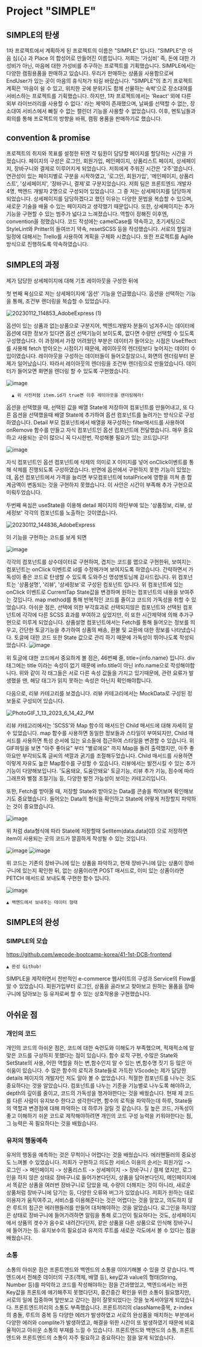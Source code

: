 # Project "SIMPLE"

## SIMPLE의 탄생

1차 프로젝트에서 계획하게 된 프로젝트의 이름은 "SIMPLE" 입니다.
"SIMPLE"은 마음 심(心) 과 Place 의 합성어로 만들어진 이름입니다. 저희는 '가심비' 즉, 돈에 대한 가성비가 아닌, 마음에 대한 가성비를 추구하는 프로젝트를 기획했습니다.
SIMPLE에서는 다양한 캠핑용품을 판매하고 있습니다. 우리가 판매하는 상품을 사용함으로써 EndUser가 있는 곳이 마음의 휴식처가 되길 바랐습니다.
"SIMPLE"의 초기 프로젝트 계획은 '마음이 쉴 수 있고, 위치한 곳에 분위기도 함께 선물하는 숙박'으로 장소대여를 서비스하는 프로젝트를 기획했습니다. 하지만, 1차 프로젝트에서는
'React' 외에 다른 외부 라이브러리를 사용할 수 없다.' 라는 제약이 존재했으며,  날짜를 선택할 수 없는, 장소대여 서비스에서 빠질 수 없는 캘린더 기능을 사용할 수 없었습니다.
이후, 멘토님들과 회의를 통해 프로젝트의 방향을 바꿔, 캠핑 용품을 판매하기로 했습니다. 

## convention & promise
프로젝트의 취지와 목표를 설정한 뒤엔 각 팀원이 담당할 페이지를 할당하는 시간을 가졌습니다.
페이지의 구성은 로그인, 회원가입, 메인페이지, 상품리스트 페이지, 상세페이지, 장바구니와 결제로 이루어지게 되었습니다. 저희에게 주워진 시간은 '2주'였습니다.
연관성이 있는 페이지별로 구분을 시작하였고, '로그인, 회원가입', '메인페이지, 상품리스트', '상세페이지', '장바구니, 결제'로 구분지었습니다. 저희 팀은 프론트엔드 개발자 4명,
백엔드 개발자 2명으로 구성되어 있었습니다. 그 중 저는 상세페이지를 담당하게 되었습니다. 상세페이지를 담당하겠다고 했던 이유는 다양한 문법을 복습할 수 있으며, 새로운 기술을
배울 수 있는 페이지라고 생각했기 때문입니다. 또한, 상세페이지는 추가기능을 구현할 수 있는 범주가 넓다고 느껴졌습니다. 역할이 정해진 이후엔, convention을 정했습니다. 
코드 작성에는 camelCase를 약속하고, 초기세팅으로 StyleLint와 Pritter의 들여쓰기 약속, resetSCSS 등을 작성했습니다. 서로의 할일과 일정에 대해서는 Trello를 사용하여 계획을 
구체화 시켰습니다. 또한 프로젝트를 Agile 방식으로 진행하도록 약속하였습니다. 

## SIMPLE의 과정 

제가 담당한 상세페이지에 대해 기초 레이아웃을 구성한 뒤에

첫 번째 욕심으로 저는 상세페이지에 '옵션' 기능을 
언급했습니다. 옵션을 선택하는 기능을 통해, 조건부 렌더링을 복습할 수 있었습니다. 

![20230112_114853_AdobeExpress (1)](https://user-images.githubusercontent.com/117936577/211971293-e50e368e-5676-4e18-8589-46e73d3367a3.gif)


옵션이 있는 상품과 없는상품으로 구분지어, 백엔드개발자 분들이 넘겨주시는 데이터에 옵션에 대한 정보가 있다면 옵션 선택기능이 보이도록, 없다면 수량만 선택할 수 있도록 구성했습니다.
 이 과정에서 가장 어려웠던 부분은 데이터가 들어오는 시점은 UseEffect를 사용해 fetch 받아오는 시점이기 때문에, 레이아웃의 렌더링보다 늦어지는 데이터 수입이였습니다.
 레이아웃을 구성하는 데이터들이 들어오질않으니, 화면의 렌더링부터 문제가 일어났습니다. 따라서 레이아웃의 렌더링을 조건부 렌더링으로 만들었습니다. 데이터가 들어오면 화면을 렌더링 할 수 있도록
 구현했습니다.
 
 ![image](https://user-images.githubusercontent.com/117936577/211971967-07f7744a-27b6-4d1c-b4b3-88244c300c6f.png)
 
      ▲ 위 사진처럼 item.id가 true면 이후 레이아웃을 렌더링해라!
      
옵션을 선택했을 때, 선택된 값을 배열 State에 저장하여 컴포넌트를 만들어내고, 또 다른 옵션을 선택했을때 배열 State에 추가하여 옵션 컴포넌트를 늘려가는 방식으로 구성하였습니다.
Detail 부모 컴포넌트에서 배열을 재구성하는 filter매서드를 사용하여 onRemove 함수를 만들고 자식 컴포넌트인 옵션 컴포넌트에 전달했습니다. 매우 중요하고 사용되는 곳이 많으니
꼭 다시한번, 작성해볼 필요가 있는 코드입니다!

![image](https://user-images.githubusercontent.com/117936577/211973729-b17da698-9428-4bdb-9535-b74722c82c16.png)

자식 컴포넌트인 옵션 컴포넌트에 삭제의 의미로 X 이미지를 넣어 onClick이벤트를 통해 삭제를 진행되도록 구성하였습니다.
반면에 옵션에서 구현하지 못한 기능이 있었는데, 옵션 컴포넌트에서 가격을 늘리면 부모컴포넌트에 totalPrice에 영향을 끼쳐 총 합계금액이 변동되는 것을 구현하지 못했습니다. 이 사안은 시간이
부족해 추가 구현으로 미뤄두었습니다.
 
 두번째 욕심은 useState을 이용해 detail 페이지의 하단부에 있는 '상품정보, 리뷰, 상세정보' 각각의 컴포넌트를 노출하는 것이였습니다.
 
 ![20230112_144836_AdobeExpress](https://user-images.githubusercontent.com/117936577/211988588-14152187-f49f-4a05-a5c0-dcaab1a25503.gif)

이 기능을 구현하는 코드를 보게 되면 

![image](https://user-images.githubusercontent.com/117936577/211989411-a095ec8c-a602-4559-84a7-6f217477199d.png)

각각의 컴포넌트를 상수데이터로 구현하여, 겹치는 코드를 맵으로 구현한뒤, 보여지는 컴포넌트는 onClick 이벤트로 id를 수정해가며 보여지도록 하였습니다. 간략하면서 가독성이 좋은 코드로 탄생할 수 있도록 도와주신 명성멘토님께 감사드립니다.
위 컴포넌트는 '상품설명', '리뷰', '상세정보'로 구성된 컴포넌트 입니다. 위 컴포넌트에 있는 onClick 이벤트로 CurrentTap State값을 변경하며 원하는 컴포넌트의 내용을 보여주는 것입니다.
map method를 통해 반복적인 코드를 줄이고 코드의 가독성을 취할 수 있었습니다.
아쉬운 점은, 선택에 의한 부각효과로 선택되지않은 컴포넌트와 선택된 컴포넌트에 각각에 다른 SCSS 효과를 부여하고 싶었지만, 이 또한 시간제약에 의해 추가구현으로 미루게 되었습니다.
상품설명 컴포넌트에서는 Fetch를 통해 들어오는 정보를 띄우고, 간단한 토글기능을 추가하여 상품의 배송, 환불 및 교환에 대한 정보를 나타냈습니다. 토글에 대한 코드 또한 State 값으로
관리 하기 때문에 가독성이 뛰어나도록 작성되었습니다. 
![image](https://user-images.githubusercontent.com/117936577/212280758-985b95b6-7bac-47d9-8c35-526de29d9759.png)

위 토글에 대한 코드에서 중요하게 볼 점은, 46번째 줄, title={info.name} 입니다. div 태그에는 title 이라는 속성이 없기 때문에 info.title이 아닌 info.name으로 작성해야합니다.
위와 같이 각 태그들은 서로 다른 속성 값들을 가지고 있기때문에, 관련 요류가 발생했을 땐, 해당 태그가 읽지 못하는 속성은 아닌지 확인해야합니다.

다음으로, 리뷰 카테고리를 보겠습니다. 리뷰 카테고리에서는 MockData로 구성된 정보들로 구성되어 있습니다.

![PhotoGIF_1_13_2023_6_14_42_PM](https://user-images.githubusercontent.com/117936577/212282934-1c94b018-a57b-41c9-af32-2fce17c8894c.gif)

리뷰 카테고리에서는 'SCSS'와 Map 함수의 매서드인 Child 매서드에 대해 자세히 알 수 있었습니다. map 함수를 사용하면 동일한 정보들과 스타일이 부여되지만, Child 매서드를 사용하면
특성 순서에 있는 요소들에 접근하여 스타일을 변경할 수 있습니다. 위 GIF파일을 보면 "아주 좋아요" 부터 "별로에요" 까지 Map을 돌려 출력했지만, 아주 좋아요만 부각되도록 글씨의 색깔과
굵기를 조절해두었습니다. Child 매서드를 사용하면 이렇게 자유도 높은 Map함수를 구성할 수 있습니다. 리뷰에서는 발전시킬 수 있는 추가기능이 다양해보입니다. '도움돼요, 도움안돼요' 
토글기능, 리뷰 추가 기능, 점수에 따라 그래프와 별점 조절기능 등, 다양한 발전 가능성이 보이는 카테고리입니다.

또한, Fetch를 받아올 때, 저장할 State와 받아오는 Data를 콘솔을 찍어보며 확인해보기도 중요했습니다. 들어오는 Data의 형식을 확인하고 State에 어떻게 저장할지 파악하는 것이 중요했습니다.

![image](https://user-images.githubusercontent.com/117936577/212286739-fb9d344e-7671-4742-a437-59184f2d66eb.png)


위 처럼 data형식에 따라 State에 저장할때 SetItem(data.data[0]) 으로 저장하면 item이 사용되는 곳의 코드가 깔끔하게 작성될 수 있는 것입니다. 


![image](https://user-images.githubusercontent.com/117936577/213101463-078d2543-6e79-4c91-8aaf-2b6876b41803.png)
![image](https://user-images.githubusercontent.com/117936577/213101381-ec6873da-438e-4f18-9ab5-ce09d3606617.png)

위 코드는 기존의 장바구니에 있는 상품을 파악하고, 현재 장바구니에 담는 상품이 장바구니에 있는지 확인한 뒤, 없는 상품이라면 POST 매서드로, 이미 있는 상품이라면 PETCH 
매서드로 보내도록 구현한 함수 입니다.

![image](https://user-images.githubusercontent.com/117936577/213102005-65c22341-2eac-4ee4-bd4d-e9756ba8f686.png)
 
    ▲ 백엔드에서 보내주는 데이터 형태

## SIMPLE의 완성

### SIMPLE의 모습

 https://github.com/wecode-bootcamp-korea/41-1st-DCB-frontend
 
    ▲ 완성 Github!

SIMPLE을 제작하면서 전반적인 e-commerce 웹사이트의 구성과 Service의 Flow를 알 수 있었습니다. 회원가입부터 로그인, 상품을 골라보고 찾아보고 원하는 물품을 
장바구니에 담아보는 등 유저로써 할 수 있는 상호작용을 구현했습니다. 

## 아쉬운 점

### 개인의 코드

개인의 코드의 아쉬운 점은, 코드에 대한 숙련도와 이해도가 부족했으며, 적재적소에 알맞은 코드를 구상하지 못했다는 점이 있습니다.
함수 로직 구현, 수많은 State와 SetState의 사용, 어떤 역할을 하는 변,함수인지 알 수 있는 변,함수명 짓기 등 많은 아쉬움이 있습니다.
수 많은 함수의 로직과 State들로 가득찬 VScode는 제가 담당한 details 페이지의 개발자인 저도 알아 볼 수 없었습니다. 
적절한 컴포넌트를 나누는 것도 중요하다는 것을 알았습니다.
컴포넌트를 나누는 기준을 기능별로 나누도록 해야하고, depth의 깊이를 줄이고, 코드의 가독성을 챙겨야한다는 것을 배웠습니다.
현재 제 코드를 다른 사람이 유지보수 한다고 생각한다면, 함수의 로직을 파악하는데 하루, State들의 역할과 변경점에 대해 파악하는 데 하루가 걸릴 것 같습니다.
질 높은 코드, 가독성이 좋고 이해하기 쉬운 코드로 제작해야하려면 개인의 코드 구성 능력을 키워야한다는 점, 그 능력은 꼭 필요하다는 것을 배웠습니다.


### 유저의 행동예측

유저의 행동을 예측하는 것은 무척이나 어렵다는 것을 배웠습니다. 에러핸들러의 중요성도 느껴볼 수 있었습니다. 저희가 구현하고 의도한 서비스 이용의 순서는
회원가입 -> 로그인 -> 메인페이지 -> 상품리스트 -> 상세페이지 -> 장바구니 / 결제 였지만, 로그인을 하지 않은 상태로 장바구니로 들어가본다던지, 상품을 담아본다던지,
메인페이지에서 똑같은 상품을 여러번 장바구니로 담았을 때, 수량이 더해지는 것이 아니라, 새로운 상품처럼 장바구니에 담기는 등, 다양한 오류와 버그가 있었습니다.
저희가 원하는 대로 이용자가 움직여주고, 서비스를 이용해준다는 것은 어렵다는 것을 알았고, 의도하지 않은 루트의 접근은 에러핸들러를 만들어 대처해야하는 것을
알았습니다. 로그인을 하지않은 상태로 장바구니에 들어가려하면 알림을 통해 로그인이 필요하다는 것도, 상세페이지에서 상품의 갯수가 음수로 내려간다던지, 같은 상품을 
다른 상품으로 인식해 장바구니에 들어가는 등. 유지보수의 필요성과 유저의 루트를 새로운 각도에서 볼 수 있다는 점을 배웠습니다.


### 소통

소통의 아쉬운 점은 프론트엔드와 백엔드의 소통을 이야기해볼 수 있을 것 같습니다.
백엔드에서 전해준 데이터의 구조(객체, 배열 등), key값과 value의 형태(String, Number 등)를 파악하고 코드를 작성해야하는 점을 간과했었고, 백엔드에서는 바뀐 Key값을
프론트에 얘기해주지 못했다던지, 중간중간 확인을 위한 소통이 필요했지만, 서로의 일에 집중하며 앞만보고 갔다는 점이 잘못되었다는 것을 늦게서야알게 되었습니다.
프론트엔드끼리의 소통도 부족했습니다. 프론트끼리의 className중복, z-index의 충돌, 루트의 중복 등 다양한 에러가 발생하였고 서로의 완성품을 매치하는 부분에서 
다양한 에러와 complite가 발생하였고, 해결을 위한 시간이 또 발생하였기 때문에 비효율적이고 아쉬운 소통의 부재를 느낄 수 있습니다.
프론트엔드와 백엔드의 소통, 프론트엔드와 프론트엔드의 소통이 자주 필요하고 중요하다는 점을 알게 되었습니다.







